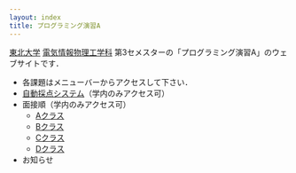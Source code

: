 ```yaml
---
layout: index
title: プログラミング演習A
---
```


[東北大学](http://www.tohoku.ac.jp/) [電気情報物理工学科](http://www.ecei.tohoku.ac.jp/eipe/) 第3セメスターの「プログラミング演習A」のウェブサイトです．

+ 各課題はメニューバーからアクセスして下さい．
+ [自動採点システム](https://www.cl.ecei.tohoku.ac.jp/ppa/)（学内のみアクセス可）
+ 面接順（学内のみアクセス可）
  + [Aクラス](http://localweb.ecei.tohoku.ac.jp/~enshu25/A%20class.htm)
  + [Bクラス](http://localweb.ecei.tohoku.ac.jp/~enshu25/B%20class.htm)
  + [Cクラス](http://localweb.ecei.tohoku.ac.jp/~enshu25/C%20class.htm)
  + [Dクラス](http://localweb.ecei.tohoku.ac.jp/~enshu25/D%20class.htm)
+ お知らせ
